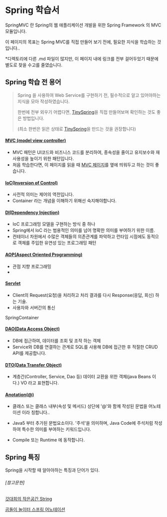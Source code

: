 # Spring 학습서

SpringMVC 란 Spring의 웹 애플리케이션 개발을 위한 Spring Framework 의 MVC 모듈입니다.

이 페이지의 목표는 Spring MVC를 직접 만들어 보기 전에, 필요한 지식을 학습하는 것입니다..



*디렉토리에 다른 .md 파일이 많지만, 이 페이지 내에 링크를 전부 걸어두었기 때문에 별도로 찾을 수고를 줄였습니다.

## Spring 학습 전 용어

> Spring 을 사용하여 Web Service를 구현하기 전, 필수적으로 알고 있어야하는 지식을 모아 작성하였습니다.
>
> 한번에 전부 외우기 어렵다면, [TinySpring](https://github.com/PCloud63514/WebProject-Learn/tree/master/BackEnd/Spring/TinySpring%20%EC%98%88%EC%A0%9C)을 직접 만들어보며 확인하는 것도 좋은 방법입니다. 
>
> (최소 한번은 읽은 상태로 [TinySpring](https://github.com/PCloud63514/WebProject-Learn/tree/master/BackEnd/Spring/TinySpring%20%EC%98%88%EC%A0%9C)을 만드는 것을 권장합니다)



#### [MVC (model view controller)](https://github.com/PCloud63514/WebProject-Learn/blob/master/BackEnd/Spring/Spring%20MVC.md)

- MVC 패턴은 UI코드와 비즈니스 코드를 분리하여, 종속성을 줄이고 유지보수와 재사용성을 높이기 위한 패턴입니다.
- 처음 학습한다면, 이 페이지를 읽을 때 [MVC 페이지](https://github.com/PCloud63514/WebProject-Learn/blob/master/BackEnd/Spring/Spring%20MVC.md)를 옆에 띄워두고 하는 것이 좋습니다.



#### [IoC(Inversion of Control)](https://github.com/PCloud63514/WebProject-Learn/blob/master/BackEnd/Spring/IoC.md)

- 사전적 의미는 제어의 역전입니다.
- Container 라는 개념을 이해하기 위해선 숙지해야합니다.



#### [DI(Dependency Injection)](https://github.com/PCloud63514/WebProject-Learn/blob/master/BackEnd/Spring/DI.md)

- IoC 프로그래밍 모델을 구현하는 방식 중 하나
- Spring에서 IoC 라는 범용적인 의미를 넘어 명확한 의미를 부여하기 위한 이름.
- 컨테이너 차원에서 수많은 객체들의 의존관계를 파악하고 런타임 시점에도 동적으로 객체를 주입한 유연성 있는 프로그래밍 패턴



#### [AOP(Aspect Oriented  Programming)](https://github.com/PCloud63514/WebProject-Learn/blob/master/BackEnd/Spring/AOP.md)

- 관점 지향 프로그래밍
- 



#### [Servlet](https://github.com/PCloud63514/WebProject-Learn/blob/master/BackEnd/Spring/Servlet.md)

- Client의 Request(요청)을 처리하고 처리 결과를 다시 Response(응답, 회신) 하는 기술.
- 사용자와 서버간의 통신



SpringContainer



#### [DAO(Data Access Object)](https://github.com/PCloud63514/WebProject-Learn/blob/master/BackEnd/Spring/Dao.md)

- DB에 접근하여, 데이터를 조회 및 조작 하는 객체
- Service와 DB를 연결하는 관계로 SQL를 사용해 DB에 접근한 후 적절한 CRUD API를 제공합니다.



#### [DTO(Data Transfer Object)](https://github.com/PCloud63514/WebProject-Learn/blob/master/BackEnd/Spring/Dto.md)

- 계층간(Controller, Service, Dao 등) 데이터 교환을 위한 객체(java Beans 이다.) VO 라고 표현합니다.



#### [Anotation(@)](https://github.com/PCloud63514/WebProject-Learn/blob/master/BackEnd/Spring/Anotation%20%EC%A2%85%EB%A5%98.md)

- 클래스 또는 클래스 내부(속성 및 메서드) 상단에 '@'와 함께 작성된 문법을 어노테이션 이라 칭합니다..

- Java5 부터 추가된 문법요소이다.  '주석'을 의미하며, Java Code에 주석처럼 작성하여 특수한 의미를 부여하는 키워드입니다.
- Compile  또는 Runtime 에 동작합니다. 





## Spring 특징

Spring을 시작할 때 알아야하는 특징과 단어가 있다.











###### [참고문헌]

[갓대희의 작은공간 String](https://goddaehee.tistory.com/156)

[곰돌이 놀이터 스프링 어노테이션](https://helloworld-88.tistory.com/147)